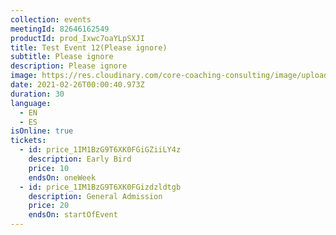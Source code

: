 ```yaml
---
collection: events
meetingId: 82646162549
productId: prod_Ixwc7oaYLpSXJI
title: Test Event 12(Please ignore)
subtitle: Please ignore
description: Please ignore
image: https://res.cloudinary.com/core-coaching-consulting/image/upload/v1600812431/happy%20group.jpg
date: 2021-02-26T00:00:40.973Z
duration: 30
language:
  - EN
  - ES
isOnline: true
tickets:
  - id: price_1IM1BzG9T6XK0FGiGZiiLY4z
    description: Early Bird
    price: 10
    endsOn: oneWeek
  - id: price_1IM1BzG9T6XK0FGizdzldtgb
    description: General Admission
    price: 20
    endsOn: startOfEvent
---
```

